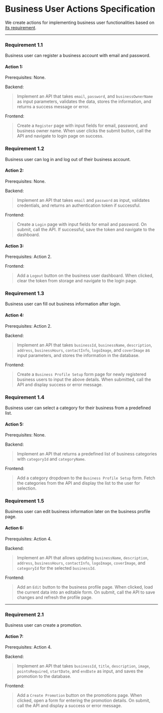 # Business User Actions Specification

We create actions for implementing business user functionalities based on [its requirement](../requirements/owner.md).

---

### Requirement 1.1

Business user can register a business account with email and password.

#### Action 1:

Prerequisites: None.

Backend:

> Implement an API that takes `email`, `password`, and `businessOwnerName` as input parameters, validates the data, stores the information, and returns a success message or error.

Frontend:

> Create a `Register` page with input fields for email, password, and business owner name. When user clicks the submit button, call the API and navigate to login page on success.

### Requirement 1.2

Business user can log in and log out of their business account.

#### Action 2:

Prerequisites: None.

Backend:

> Implement an API that takes `email` and `password` as input, validates credentials, and returns an authentication token if successful.

Frontend:

> Create a `Login` page with input fields for email and password. On submit, call the API. If successful, save the token and navigate to the dashboard.

#### Action 3:

Prerequisites: Action 2.

Frontend:

> Add a `Logout` button on the business user dashboard. When clicked, clear the token from storage and navigate to the login page.

### Requirement 1.3

Business user can fill out business information after login.

#### Action 4:

Prerequisites: Action 2.

Backend:

> Implement an API that takes `businessId`, `businessName`, `description`, `address`, `businessHours`, `contactInfo`, `logoImage`, and `coverImage` as input parameters, and stores the information in the database.

Frontend:

> Create a `Business Profile Setup` form page for newly registered business users to input the above details. When submitted, call the API and display success or error message.

### Requirement 1.4

Business user can select a category for their business from a predefined list.

#### Action 5:

Prerequisites: None.

Backend:

> Implement an API that returns a predefined list of business categories with `categoryId` and `categoryName`.

Frontend:

> Add a category dropdown to the `Business Profile Setup` form. Fetch the categories from the API and display the list to the user for selection.

### Requirement 1.5

Business user can edit business information later on the business profile page.

#### Action 6:

Prerequisites: Action 4.

Backend:

> Implement an API that allows updating `businessName`, `description`, `address`, `businessHours`, `contactInfo`, `logoImage`, `coverImage`, and `categoryId` for the selected `businessId`.

Frontend:

> Add an `Edit` button to the business profile page. When clicked, load the current data into an editable form. On submit, call the API to save changes and refresh the profile page.

---

### Requirement 2.1

Business user can create a promotion.

#### Action 7:

Prerequisites: Action 4.

Backend:

> Implement an API that takes `businessId`, `title`, `description`, `image`, `pointsRequired`, `startDate`, and `endDate` as input, and saves the promotion to the database.

Frontend:

> Add a `Create Promotion` button on the promotions page. When clicked, open a form for entering the promotion details. On submit, call the API and display a success or error message.
